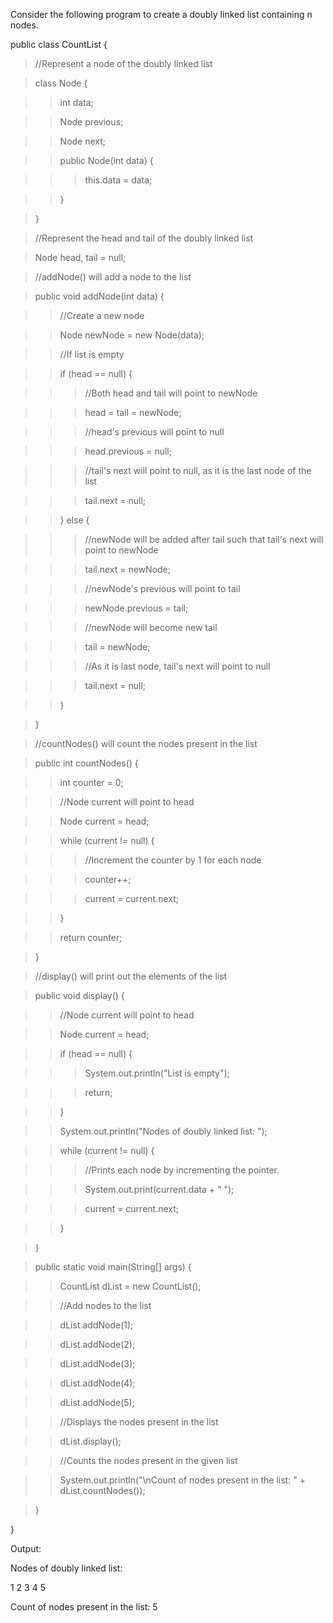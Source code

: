 Consider the following program to create a doubly linked list containing
n nodes.

public class CountList {

> //Represent a node of the doubly linked list

> class Node {

> > int data;

> > Node previous;

> > Node next;

> > public Node(int data) {

> > > this.data = data;

> > }

> }

> //Represent the head and tail of the doubly linked list

> Node head, tail = null;

> //addNode() will add a node to the list

> public void addNode(int data) {

> > //Create a new node

> > Node newNode = new Node(data);

> > //If list is empty

> > if (head == null) {

> > > //Both head and tail will point to newNode

> > > head = tail = newNode;

> > > //head's previous will point to null

> > > head.previous = null;

> > > //tail's next will point to null, as it is the last node of the
> > > list

> > > tail.next = null;

> > } else {

> > > //newNode will be added after tail such that tail's next will
> > > point to newNode

> > > tail.next = newNode;

> > > //newNode's previous will point to tail

> > > newNode.previous = tail;

> > > //newNode will become new tail

> > > tail = newNode;

> > > //As it is last node, tail's next will point to null

> > > tail.next = null;

> > }

> }

> //countNodes() will count the nodes present in the list

> public int countNodes() {

> > int counter = 0;

> > //Node current will point to head

> > Node current = head;

> > while (current != null) {

> > > //Increment the counter by 1 for each node

> > > counter++;

> > > current = current.next;

> > }

> > return counter;

> }

> //display() will print out the elements of the list

> public void display() {

> > //Node current will point to head

> > Node current = head;

> > if (head == null) {

> > > System.out.println(\"List is empty\");

> > > return;

> > }

> > System.out.println(\"Nodes of doubly linked list: \");

> > while (current != null) {

> > > //Prints each node by incrementing the pointer.

> > > System.out.print(current.data + \" \");

> > > current = current.next;

> > }

> }

> public static void main(String\[\] args) {

> > CountList dList = new CountList();

> > //Add nodes to the list

> > dList.addNode(1);

> > dList.addNode(2);

> > dList.addNode(3);

> > dList.addNode(4);

> > dList.addNode(5);

> > //Displays the nodes present in the list

> > dList.display();

> > //Counts the nodes present in the given list

> > System.out.println(\"\\nCount of nodes present in the list: \" +
> > dList.countNodes());

> }

}

Output:

Nodes of doubly linked list:

1 2 3 4 5

Count of nodes present in the list: 5